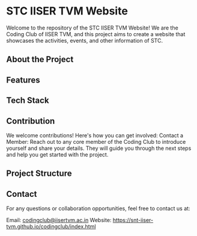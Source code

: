 # STC IISER TVM Website

Welcome to the repository of the STC IISER TVM Website! We are the Coding Club of IISER TVM, and this project aims to create a website that showcases the activities, events, and other information of STC.

## About the Project

## Features

## Tech Stack

## Contribution
We welcome contributions! Here's how you can get involved:
Contact a Member: Reach out to any core member of the Coding Club to introduce yourself and share your details. They will guide you through the next steps and help you get started with the project.

##  Project Structure


## Contact
For any questions or collaboration opportunities, feel free to contact us at:

Email: codingclub@iisertvm.ac.in
Website: https://snt-iiser-tvm.github.io/codingclub/index.html
